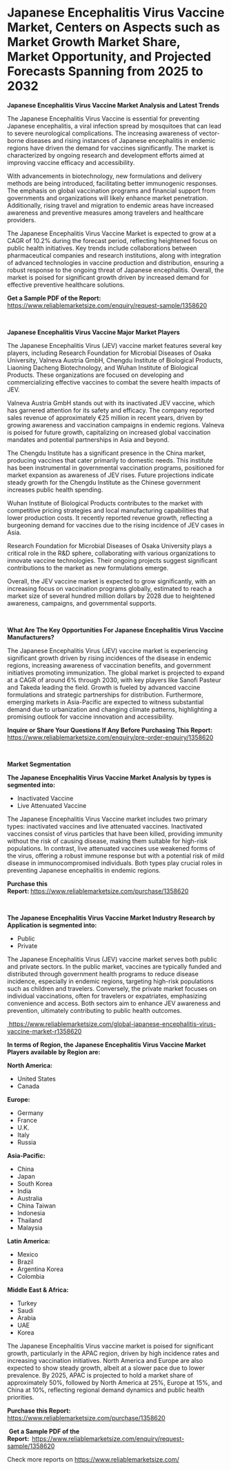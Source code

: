 <p><h1>Japanese Encephalitis Virus Vaccine Market, Centers on Aspects such as Market Growth Market Share, Market Opportunity, and Projected Forecasts Spanning from 2025 to 2032</h1></p><p><strong>Japanese Encephalitis Virus Vaccine Market Analysis and Latest Trends</strong></p>
<p><p>The Japanese Encephalitis Virus Vaccine is essential for preventing Japanese encephalitis, a viral infection spread by mosquitoes that can lead to severe neurological complications. The increasing awareness of vector-borne diseases and rising instances of Japanese encephalitis in endemic regions have driven the demand for vaccines significantly. The market is characterized by ongoing research and development efforts aimed at improving vaccine efficacy and accessibility. </p><p>With advancements in biotechnology, new formulations and delivery methods are being introduced, facilitating better immunogenic responses. The emphasis on global vaccination programs and financial support from governments and organizations will likely enhance market penetration. Additionally, rising travel and migration to endemic areas have increased awareness and preventive measures among travelers and healthcare providers.</p><p>The Japanese Encephalitis Virus Vaccine Market is expected to grow at a CAGR of 10.2% during the forecast period, reflecting heightened focus on public health initiatives. Key trends include collaborations between pharmaceutical companies and research institutions, along with integration of advanced technologies in vaccine production and distribution, ensuring a robust response to the ongoing threat of Japanese encephalitis. Overall, the market is poised for significant growth driven by increased demand for effective preventive healthcare solutions.</p></p>
<p><strong>Get a Sample PDF of the Report:&nbsp;</strong> <a href="https://www.reliablemarketsize.com/enquiry/request-sample/1358620?utm_campaign=3178&utm_medium=2&utm_source=Github&utm_content=ia&utm_term=22032025&utm_id=japanese-encephalitis-virus-vaccine">https://www.reliablemarketsize.com/enquiry/request-sample/1358620</a></p>
<p>&nbsp;</p>
<p><strong>Japanese Encephalitis Virus Vaccine Major Market Players</strong></p>
<p><p>The Japanese Encephalitis Virus (JEV) vaccine market features several key players, including Research Foundation for Microbial Diseases of Osaka University, Valneva Austria GmbH, Chengdu Institute of Biological Products, Liaoning Dacheng Biotechnology, and Wuhan Institute of Biological Products. These organizations are focused on developing and commercializing effective vaccines to combat the severe health impacts of JEV.</p><p>Valneva Austria GmbH stands out with its inactivated JEV vaccine, which has garnered attention for its safety and efficacy. The company reported sales revenue of approximately €25 million in recent years, driven by growing awareness and vaccination campaigns in endemic regions. Valneva is poised for future growth, capitalizing on increased global vaccination mandates and potential partnerships in Asia and beyond.</p><p>The Chengdu Institute has a significant presence in the China market, producing vaccines that cater primarily to domestic needs. This institute has been instrumental in governmental vaccination programs, positioned for market expansion as awareness of JEV rises. Future projections indicate steady growth for the Chengdu Institute as the Chinese government increases public health spending.</p><p>Wuhan Institute of Biological Products contributes to the market with competitive pricing strategies and local manufacturing capabilities that lower production costs. It recently reported revenue growth, reflecting a burgeoning demand for vaccines due to the rising incidence of JEV cases in Asia.</p><p>Research Foundation for Microbial Diseases of Osaka University plays a critical role in the R&D sphere, collaborating with various organizations to innovate vaccine technologies. Their ongoing projects suggest significant contributions to the market as new formulations emerge.</p><p>Overall, the JEV vaccine market is expected to grow significantly, with an increasing focus on vaccination programs globally, estimated to reach a market size of several hundred million dollars by 2028 due to heightened awareness, campaigns, and governmental supports.</p></p>
<p>&nbsp;</p>
<p><strong>What Are The Key Opportunities For Japanese Encephalitis Virus Vaccine Manufacturers?</strong></p>
<p><p>The Japanese Encephalitis Virus (JEV) vaccine market is experiencing significant growth driven by rising incidences of the disease in endemic regions, increasing awareness of vaccination benefits, and government initiatives promoting immunization. The global market is projected to expand at a CAGR of around 6% through 2030, with key players like Sanofi Pasteur and Takeda leading the field. Growth is fueled by advanced vaccine formulations and strategic partnerships for distribution. Furthermore, emerging markets in Asia-Pacific are expected to witness substantial demand due to urbanization and changing climate patterns, highlighting a promising outlook for vaccine innovation and accessibility.</p></p>
<p><strong>Inquire or Share Your Questions If Any Before Purchasing This Report:</strong> <a href="https://www.reliablemarketsize.com/enquiry/pre-order-enquiry/1358620?utm_campaign=3178&utm_medium=2&utm_source=Github&utm_content=ia&utm_term=22032025&utm_id=japanese-encephalitis-virus-vaccine">https://www.reliablemarketsize.com/enquiry/pre-order-enquiry/1358620</a></p>
<p>&nbsp;</p>
<p><strong>Market Segmentation</strong></p>
<p><strong>The Japanese Encephalitis Virus Vaccine Market Analysis by types is segmented into:</strong></p>
<p><ul><li>Inactivated Vaccine</li><li>Live Attenuated Vaccine</li></ul></p>
<p><p>The Japanese Encephalitis Virus Vaccine market includes two primary types: inactivated vaccines and live attenuated vaccines. Inactivated vaccines consist of virus particles that have been killed, providing immunity without the risk of causing disease, making them suitable for high-risk populations. In contrast, live attenuated vaccines use weakened forms of the virus, offering a robust immune response but with a potential risk of mild disease in immunocompromised individuals. Both types play crucial roles in preventing Japanese encephalitis in endemic regions.</p></p>
<p><strong>Purchase this Report:&nbsp;</strong><a href="https://www.reliablemarketsize.com/purchase/1358620?utm_campaign=3178&utm_medium=2&utm_source=Github&utm_content=ia&utm_term=22032025&utm_id=japanese-encephalitis-virus-vaccine">https://www.reliablemarketsize.com/purchase/1358620</a></p>
<p>&nbsp;</p>
<p><strong>The Japanese Encephalitis Virus Vaccine Market Industry Research by Application is segmented into:</strong></p>
<p><ul><li>Public</li><li>Private</li></ul></p>
<p><p>The Japanese Encephalitis Virus (JEV) vaccine market serves both public and private sectors. In the public market, vaccines are typically funded and distributed through government health programs to reduce disease incidence, especially in endemic regions, targeting high-risk populations such as children and travelers. Conversely, the private market focuses on individual vaccinations, often for travelers or expatriates, emphasizing convenience and access. Both sectors aim to enhance JEV awareness and prevention, ultimately contributing to public health outcomes.</p></p>
<p><a href="https://www.reliablemarketsize.com/global-japanese-encephalitis-virus-vaccine-market-r1358620?utm_campaign=3178&utm_medium=2&utm_source=Github&utm_content=ia&utm_term=22032025&utm_id=japanese-encephalitis-virus-vaccine">&nbsp;https://www.reliablemarketsize.com/global-japanese-encephalitis-virus-vaccine-market-r1358620</a></p>
<p><strong>In terms of Region, the Japanese Encephalitis Virus Vaccine Market Players available by Region are:</strong></p>
<p>
    <p> <strong> North America: </strong>
        <ul>
            <li>United States</li>
            <li>Canada</li>
        </ul>
        </p> 
    <p> <strong> Europe: </strong>
        <ul>
            <li>Germany</li>
            <li>France</li>
            <li>U.K.</li>
            <li>Italy</li>
            <li>Russia</li>
        </ul>
        </p> 
    <p> <strong> Asia-Pacific: </strong>
        <ul>
            <li>China</li>
            <li>Japan</li>
            <li>South Korea</li>
            <li>India</li>
            <li>Australia</li>
            <li>China Taiwan</li>
            <li>Indonesia</li>
            <li>Thailand</li>
            <li>Malaysia</li>
        </ul>
        </p> 
    <p> <strong> Latin America: </strong>
        <ul>
            <li>Mexico</li>
            <li>Brazil</li>
            <li>Argentina Korea</li>
            <li>Colombia</li>
        </ul>
        </p> 
    <p> <strong> Middle East & Africa: </strong>
        <ul>
            <li>Turkey</li>
            <li>Saudi</li>
            <li>Arabia</li>
            <li>UAE</li>
            <li>Korea</li>
        </ul>
    </p>
    </p>
<p><p>The Japanese Encephalitis Virus vaccine market is poised for significant growth, particularly in the APAC region, driven by high incidence rates and increasing vaccination initiatives. North America and Europe are also expected to show steady growth, albeit at a slower pace due to lower prevalence. By 2025, APAC is projected to hold a market share of approximately 50%, followed by North America at 25%, Europe at 15%, and China at 10%, reflecting regional demand dynamics and public health priorities.</p></p>
<p><strong>Purchase this Report: </strong><a href="https://www.reliablemarketsize.com/purchase/1358620?utm_campaign=3178&utm_medium=2&utm_source=Github&utm_content=ia&utm_term=22032025&utm_id=japanese-encephalitis-virus-vaccine">https://www.reliablemarketsize.com/purchase/1358620</a></p>
<p>&nbsp;<strong>Get a Sample PDF of the Report:&nbsp;&nbsp;</strong><a href="https://www.reliablemarketsize.com/enquiry/request-sample/1358620?utm_campaign=3178&utm_medium=2&utm_source=Github&utm_content=ia&utm_term=22032025&utm_id=japanese-encephalitis-virus-vaccine">https://www.reliablemarketsize.com/enquiry/request-sample/1358620</a></p>
<p><strong></strong></p>
<p>Check more reports on <a href="https://www.reliablemarketsize.com/?utm_campaign=3178&utm_medium=2&utm_source=Github&utm_content=ia&utm_term=22032025&utm_id=japanese-encephalitis-virus-vaccine">https://www.reliablemarketsize.com/</a></p>